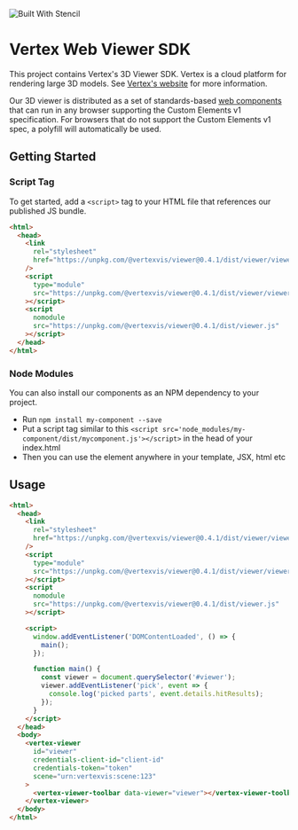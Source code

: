 <!-- DO NOT EDIT THE README.md DIRECTLY. THIS FILE IS AUTO-GENERATED. -->
<!-- INSTEAD EDIT README.template.md -->

![Built With Stencil](https://img.shields.io/badge/-Built%20With%20Stencil-16161d.svg?logo=data%3Aimage%2Fsvg%2Bxml%3Bbase64%2CPD94bWwgdmVyc2lvbj0iMS4wIiBlbmNvZGluZz0idXRmLTgiPz4KPCEtLSBHZW5lcmF0b3I6IEFkb2JlIElsbHVzdHJhdG9yIDE5LjIuMSwgU1ZHIEV4cG9ydCBQbHVnLUluIC4gU1ZHIFZlcnNpb246IDYuMDAgQnVpbGQgMCkgIC0tPgo8c3ZnIHZlcnNpb249IjEuMSIgaWQ9IkxheWVyXzEiIHhtbG5zPSJodHRwOi8vd3d3LnczLm9yZy8yMDAwL3N2ZyIgeG1sbnM6eGxpbms9Imh0dHA6Ly93d3cudzMub3JnLzE5OTkveGxpbmsiIHg9IjBweCIgeT0iMHB4IgoJIHZpZXdCb3g9IjAgMCA1MTIgNTEyIiBzdHlsZT0iZW5hYmxlLWJhY2tncm91bmQ6bmV3IDAgMCA1MTIgNTEyOyIgeG1sOnNwYWNlPSJwcmVzZXJ2ZSI%2BCjxzdHlsZSB0eXBlPSJ0ZXh0L2NzcyI%2BCgkuc3Qwe2ZpbGw6I0ZGRkZGRjt9Cjwvc3R5bGU%2BCjxwYXRoIGNsYXNzPSJzdDAiIGQ9Ik00MjQuNywzNzMuOWMwLDM3LjYtNTUuMSw2OC42LTkyLjcsNjguNkgxODAuNGMtMzcuOSwwLTkyLjctMzAuNy05Mi43LTY4LjZ2LTMuNmgzMzYuOVYzNzMuOXoiLz4KPHBhdGggY2xhc3M9InN0MCIgZD0iTTQyNC43LDI5Mi4xSDE4MC40Yy0zNy42LDAtOTIuNy0zMS05Mi43LTY4LjZ2LTMuNkgzMzJjMzcuNiwwLDkyLjcsMzEsOTIuNyw2OC42VjI5Mi4xeiIvPgo8cGF0aCBjbGFzcz0ic3QwIiBkPSJNNDI0LjcsMTQxLjdIODcuN3YtMy42YzAtMzcuNiw1NC44LTY4LjYsOTIuNy02OC42SDMzMmMzNy45LDAsOTIuNywzMC43LDkyLjcsNjguNlYxNDEuN3oiLz4KPC9zdmc%2BCg%3D%3D&colorA=16161d&style=flat-square)

# Vertex Web Viewer SDK

This project contains Vertex's 3D Viewer SDK. Vertex is a cloud platform for
rendering large 3D models. See [Vertex's website][vertex] for more information.

Our 3D viewer is distributed as a set of standards-based [web components] that
can run in any browser supporting the Custom Elements v1 specification. For
browsers that do not support the Custom Elements v1 spec, a polyfill will
automatically be used.

## Getting Started

### Script Tag

To get started, add a `<script>` tag to your HTML file that references our
published JS bundle.

```html
<html>
  <head>
    <link
      rel="stylesheet"
      href="https://unpkg.com/@vertexvis/viewer@0.4.1/dist/viewer/viewer.css"
    />
    <script
      type="module"
      src="https://unpkg.com/@vertexvis/viewer@0.4.1/dist/viewer/viewer.esm.js"
    ></script>
    <script
      nomodule
      src="https://unpkg.com/@vertexvis/viewer@0.4.1/dist/viewer.js"
    ></script>
  </head>
</html>
```

### Node Modules

You can also install our components as an NPM dependency to your project.

- Run `npm install my-component --save`
- Put a script tag similar to this `<script src='node_modules/my-component/dist/mycomponent.js'></script>` in the head of your index.html
- Then you can use the element anywhere in your template, JSX, html etc

## Usage

```html
<html>
  <head>
    <link
      rel="stylesheet"
      href="https://unpkg.com/@vertexvis/viewer@0.4.1/dist/viewer/viewer.css"
    />
    <script
      type="module"
      src="https://unpkg.com/@vertexvis/viewer@0.4.1/dist/viewer/viewer.esm.js"
    ></script>
    <script
      nomodule
      src="https://unpkg.com/@vertexvis/viewer@0.4.1/dist/viewer.js"
    ></script>

    <script>
      window.addEventListener('DOMContentLoaded', () => {
        main();
      });

      function main() {
        const viewer = document.querySelector('#viewer');
        viewer.addEventListener('pick', event => {
          console.log('picked parts', event.details.hitResults);
        });
      }
    </script>
  </head>
  <body>
    <vertex-viewer
      id="viewer"
      credentials-client-id="client-id"
      credentials-token="token"
      scene="urn:vertexvis:scene:123"
    >
      <vertex-viewer-toolbar data-viewer="viewer"></vertex-viewer-toolbar>
    </vertex-viewer>
  </body>
</html>
```

[vertex]: https://www.vertexvis.com
[web components]: https://developer.mozilla.org/en-US/docs/Web/Web_Components

